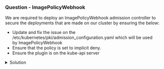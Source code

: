 ### Question - ImagePolicyWebhook 

We are required to deploy an ImagePolicyWebhook admission controller to secure the deployments that are made on our cluster by ensuring the below:

- Update and fix the issue on the /etc/kubernetes/pki/admission_configuration.yaml which will be used by ImagePolicyWebhook
- Ensure that the policy is set to implicit deny.
- Ensure the plugin is on the kube-api server

<details close>
<summary> Solution</summary>
<br>
### Solution

- [Kube-Admission Controllers](https://kubernetes.io/docs/reference/access-authn-authz/admission-controllers/)

#### 1 - Update and fix the issue on the admission config

```sh

apiVersion: apiserver.config.k8s.io/v1
kind: AdmissionConfiguration
plugins:
- name: ImagePolicyWebhook
  configuration:
    imagePolicy:
      kubeConfigFile: /etc/kubernetes/pki/admission_kube_config.yaml ## ensure you apply the correct path
      allowTTL: 50
      denyTTL: 50
      retryBackoff: 500
      defaultAllow: false ## ensure this is set to false

```

#### 2 - Update the kube-api server

```sh

- --enable-admission-plugins=NodeRestriction,ImagePolicyWebhook ## add ImagePolicyWebhook here
- --admission-control-config-file=/etc/kubernetes/pki/admission_configuration.yaml ## ensure correct config file path is used

Once you leave the vim editor and save, the API server will automatically restart and pick up the configuration.

```
</details>
